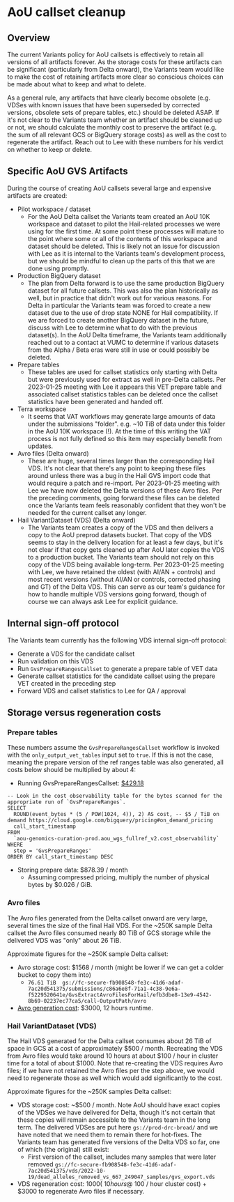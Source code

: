 # AoU callset cleanup

## Overview

The current Variants policy for AoU callsets is effectively to retain all versions of all artifacts forever. As the
storage costs for these artifacts can be significant (particularly from Delta onward), the Variants team would like to
make the cost of retaining artifacts more clear so conscious choices can be made about what to keep and what to delete.

As a general rule, any artifacts that have clearly become obsolete (e.g. VDSes with known issues that have been
superseded by corrected versions, obsolete sets of prepare tables, etc.) should be deleted ASAP. If it's not clear to
the Variants team whether an artifact should be cleaned up or not, we should calculate the monthly cost to preserve the
artifact (e.g. the sum of all relevant GCS or BigQuery storage costs) as well as the cost to regenerate the artifact.
Reach out to Lee with these numbers for his verdict on whether to keep or delete.

## Specific AoU GVS Artifacts

During the course of creating AoU callsets several large and expensive artifacts are created:

* Pilot workspace / dataset
    * For the AoU Delta callset the Variants team created an AoU 10K workspace and dataset to pilot the Hail-related
      processes we were using for the first time. At some point these processes will mature to the point where some or
      all of the contents of this workspace and dataset should be deleted. This is likely not an issue for discussion
      with Lee as it is internal to the Variants team's development process, but we should be mindful to clean up the
      parts of this that we are done using promptly.
* Production BigQuery dataset
    * The plan from Delta forward is to use the same production BigQuery dataset for all future callsets. This was also
      the plan historically as well, but in practice that didn't work out for various reasons. For Delta in particular
      the Variants team was forced to create a new dataset due to the use of drop state NONE for Hail compatibility. If
      we are forced to create another BigQuery dataset in the future, discuss with Lee to determine what to do with the
      previous dataset(s). In the AoU Delta timeframe, the Variants team additionally reached out to a contact at VUMC
      to determine if various datasets from the Alpha / Beta eras were still in use or could possibly be deleted.
* Prepare tables
    * These tables are used for callset statistics only starting with Delta but were previously used for extract as well
      in pre-Delta callsets. Per 2023-01-25 meeting with Lee it appears this VET prepare table and associated callset
      statistics tables can be deleted once the callset statistics have been generated and handed off.
* Terra workspace
    * It seems that VAT workflows may generate large amounts of data under the submissions "folder". e.g. ~10 TiB of
      data under this folder in the AoU 10K workspace (!). At the time of this writing the VAT process is not fully
      defined so this item may especially benefit from updates.
* Avro files (Delta onward)
    * These are huge, several times larger than the corresponding Hail VDS. It's not clear that there's any point to
      keeping these files around unless there was a bug in the Hail GVS import code that would require a patch and
      re-import. Per 2023-01-25 meeting with Lee we have now deleted the Delta versions of these Avro files. Per the
      preceding comments, going forward these files can be deleted once the Variants team feels reasonably confident
      that they won't be needed for the current callset any longer.
* Hail VariantDataset (VDS) (Delta onward)
    * The Variants team creates a copy of the VDS and then delivers a copy to the AoU preprod datasets bucket. That copy
      of the VDS seems to stay in the delivery location for at least a few days, but it's not clear if that copy gets
      cleaned up after AoU later copies the VDS to a production bucket. The Variants team should not rely on this copy
      of the VDS being available long-term. Per 2023-01-25 meeting with Lee, we have retained the oldest (with AI/AN +
      controls) and most recent versions (without AI/AN or controls, corrected phasing and GT) of the Delta VDS. This
      can serve as our team's guidance for how to handle multiple VDS versions going forward, though of course we can
      always ask Lee for explicit guidance.

## Internal sign-off protocol

The Variants team currently has the following VDS internal sign-off protocol:

* Generate a VDS for the candidate callset
* Run validation on this VDS
* Run `GvsPrepareRangesCallset` to generate a prepare table of VET data
* Generate callset statistics for the candidate callset using the prepare VET created in the preceding step
* Forward VDS and callset statistics to Lee for QA / approval

## Storage versus regeneration costs

### Prepare tables

These numbers assume the `GvsPrepareRangesCallset` workflow is invoked with the `only_output_vet_tables` input set
to `true`. If this is not the case, meaning the prepare version of the ref ranges table was also generated, all costs
below should be multiplied by about 4:

* Running
  GvsPrepareRangesCallset: [$429.18](https://docs.google.com/spreadsheets/d/1fcmEVWvjsx4XFLT9ZUsruUznnlB94xKgDIIyCGu6ryQ/edit#gid=0)
```
-- Look in the cost observability table for the bytes scanned for the appropriate run of `GvsPrepareRanges`.
SELECT
  ROUND(event_bytes * (5 / POW(1024, 4)), 2) AS cost, -- $5 / TiB on demand https://cloud.google.com/bigquery/pricing#on_demand_pricing
  call_start_timestamp
FROM
  `aou-genomics-curation-prod.aou_wgs_fullref_v2.cost_observability`
WHERE
  step = 'GvsPrepareRanges'
ORDER BY call_start_timestamp DESC
```
* Storing prepare data: $878.39 / month
    * Assuming compressed pricing, multiply the number of physical bytes by $0.026 / GiB.

### Avro files

The Avro files generated from the Delta callset onward are very large, several times the size of the final Hail VDS.
For the ~250K sample Delta callset the Avro files consumed nearly 80 TiB of GCS storage while the delivered VDS was
"only" about 26 TiB.

Approximate figures for the ~250K sample Delta callset:

* Avro storage cost: $1568 / month (might be lower if we can get a colder bucket to copy them into)
    * `76.61 TiB  gs://fc-secure-fb908548-fe3c-41d6-adaf-7ac20d541375/submissions/c86a6e8f-71a1-4c38-9e6a-f5229520641e/GvsExtractAvroFilesForHail/efb3dbe8-13e9-4542-8b69-02237ec77ca5/call-OutputPath/avro`
* [Avro generation cost](https://docs.google.com/spreadsheets/d/1fcmEVWvjsx4XFLT9ZUsruUznnlB94xKgDIIyCGu6ryQ/edit#gid=0):
  $3000, 12 hours runtime.

### Hail VariantDataset (VDS)

The Hail VDS generated for the Delta callset consumes about 26 TiB of space in GCS at a cost of approximately $500 /
month. Recreating the VDS from Avro files would take around 10 hours at about $100 / hour in cluster time for a total of
about $1000. Note that re-creating the VDS requires Avro files; if we have not retained the Avro files per the step
above, we would need to regenerate those as well which would add significantly to the cost.

Approximate figures for the ~250K samples Delta callset:

* VDS storage cost: ~$500 / month. Note AoU should have exact copies of the VDSes we have delivered for Delta, though
  it's not certain that these copies will remain accessible to the Variants team in the long term. The delivered VDSes are put here `gs://prod-drc-broad/` and we have noted that we need them to remain there for hot-fixes. The Variants team has
  generated five versions of the Delta VDS so far, one of which (the original) still exist:
    * First version of the callset, includes many samples that were later
      removed `gs://fc-secure-fb908548-fe3c-41d6-adaf-7ac20d541375/vds/2022-10-19/dead_alleles_removed_vs_667_249047_samples/gvs_export.vds`
* VDS regeneration cost: $1000 (~10 hours @ ~$100 / hour cluster cost) + $3000 to regenerate Avro files if necessary.

